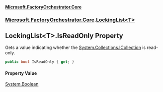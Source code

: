 #### [Microsoft.FactoryOrchestrator.Core](./Microsoft-FactoryOrchestrator-Core.md 'Microsoft.FactoryOrchestrator.Core')
### [Microsoft.FactoryOrchestrator.Core](./Microsoft-FactoryOrchestrator-Core.md 'Microsoft.FactoryOrchestrator.Core').[LockingList&lt;T&gt;](./Microsoft-FactoryOrchestrator-Core-LockingList-T-.md 'Microsoft.FactoryOrchestrator.Core.LockingList&lt;T&gt;')
## LockingList&lt;T&gt;.IsReadOnly Property
Gets a value indicating whether the [System.Collections.ICollection](https://docs.microsoft.com/en-us/dotnet/api/System.Collections.ICollection 'System.Collections.ICollection') is read-only.  
```csharp
public bool IsReadOnly { get; }
```
#### Property Value
[System.Boolean](https://docs.microsoft.com/en-us/dotnet/api/System.Boolean 'System.Boolean')  
